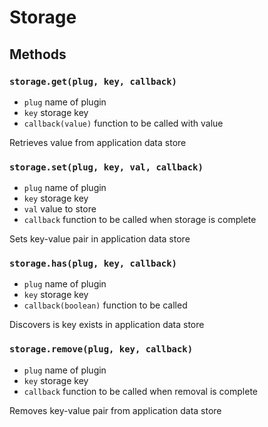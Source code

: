# Storage

## Methods

### `storage.get(plug, key, callback)`

* `plug` name of plugin
* `key` storage key
* `callback(value)` function to be called with value

Retrieves value from application data store

### `storage.set(plug, key, val, callback)`

* `plug` name of plugin
* `key` storage key
* `val` value to store
* `callback` function to be called when storage is complete

Sets key-value pair in application data store

### `storage.has(plug, key, callback)`

* `plug` name of plugin
* `key` storage key
* `callback(boolean)` function to be called

Discovers is key exists in application data store

### `storage.remove(plug, key, callback)`

* `plug` name of plugin
* `key` storage key
* `callback` function to be called when removal is complete

Removes key-value pair from application data store
